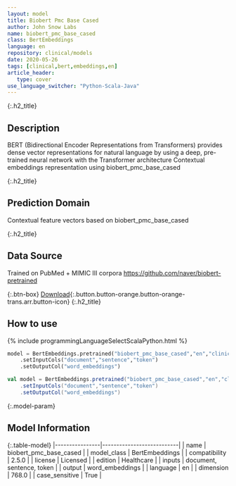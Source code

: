 ```yaml
---
layout: model
title: Biobert Pmc Base Cased
author: John Snow Labs
name: biobert_pmc_base_cased
class: BertEmbeddings
language: en
repository: clinical/models
date: 2020-05-26
tags: [clinical,bert,embeddings,en]
article_header:
   type: cover
use_language_switcher: "Python-Scala-Java"
---
```


{:.h2_title}
## Description
BERT (Bidirectional Encoder Representations from Transformers) provides dense vector representations for natural language by using a deep, pre-trained neural network with the Transformer architecture
Contextual embeddings representation using biobert_pmc_base_cased

{:.h2_title}
## Prediction Domain
Contextual feature vectors based on biobert_pmc_base_cased

{:.h2_title}
## Data Source
Trained on PubMed + MIMIC III corpora
https://github.com/naver/biobert-pretrained

{:.btn-box}
[Download](https://s3.amazonaws.com/auxdata.johnsnowlabs.com/clinical/models/biobert_pmc_base_cased_en_2.5.0_2.4_1590489029151.zip){:.button.button-orange.button-orange-trans.arr.button-icon}
{:.h2_title}
## How to use 
<div class="tabs-box" markdown="1">

{% include programmingLanguageSelectScalaPython.html %}

```python
model = BertEmbeddings.pretrained("biobert_pmc_base_cased","en","clinical/models")
	.setInputCols("document","sentence","token")
	.setOutputCol("word_embeddings")
```

```scala
val model = BertEmbeddings.pretrained("biobert_pmc_base_cased","en","clinical/models")
	.setInputCols("document","sentence","token")
	.setOutputCol("word_embeddings")
```
</div>



{:.model-param}
## Model Information

{:.table-model}
|----------------|---------------------------|
| name           | biobert_pmc_base_cased    |
| model_class    | BertEmbeddings            |
| compatibility  | 2.5.0                     |
| license        | Licensed                  |
| edition        | Healthcare                |
| inputs         | document, sentence, token |
| output         | word_embeddings           |
| language       | en                        |
| dimension      | 768.0                     |
| case_sensitive | True                      |

